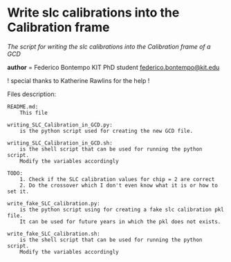 # Write slc calibrations into the Calibration frame
*The script for writing the slc calibrations into the Calibration frame of a GCD*

__author__ = Federico Bontempo KIT PhD student <federico.bontempo@kit.edu>

! special thanks to Katherine Rawlins for the help !

Files description:

    README.md:
        This file

    writing_SLC_Calibration_in_GCD.py: 
        is the python script used for creating the new GCD file. 

    writing_SLC_Calibration_in_GCD.sh:
        is the shell script that can be used for running the python script. 
        Modify the variables accordingly

    TODO: 
        1. Check if the SLC calibration values for chip = 2 are correct 
        2. Do the crossover which I don't even know what it is or how to set it.

    write_fake_SLC_calibration.py:
        is the python script using for creating a fake slc calibration pkl file. 
        It can be used for future years in which the pkl does not exists.
    
    write_fake_SLC_calibration.sh:
        is the shell script that can be used for running the python script. 
        Modify the variables accordingly